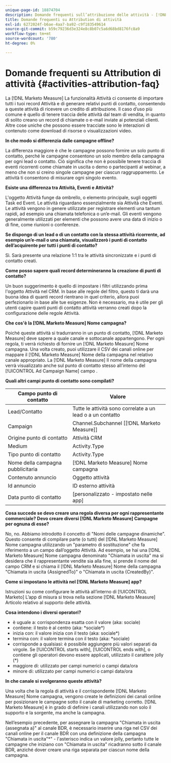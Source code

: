 ```yaml
---
unique-page-id: 18874704
description: Domande frequenti sull’attribuzione delle attività - [!DNL Marketo Measure] - Documentazione del prodotto
title: Domande frequenti su Attribution di attività
exl-id: 6272024f-b6ae-4aa7-ba92-c9f183549614
source-git-commit: b59c79236d3e324e8c8b07c5a6d68bd8176fc8a9
workflow-type: tm+mt
source-wordcount: '780'
ht-degree: 0%

---
```


# Domande frequenti su Attribution di attività {#activities-attribution-faq}

La [!DNL Marketo Measure] La funzionalità Attività ci consente di importare tutti i tuoi record Attività e di generare relativi punti di contatto, consentendo a queste attività di ricevere un credito di attribuzione. Il caso d’uso più comune è quello di tenere traccia delle attività dal team di vendita, in quanto di solito creano un record di chiamate o e-mail inviate ai potenziali clienti. Altre cose uniche che possono essere tracciate sono le interazioni di contenuto come download di risorse o visualizzazioni video.

**In che modo si differenzia dalle campagne offline?**

La differenza maggiore è che le campagne possono fornire un solo punto di contatto, perché le campagne consentono un solo membro della campagna per ogni lead o contatto. Ciò significa che non è possibile tenere traccia di eventi ricorrenti come chiamate in uscita o demo o partecipanti al webinar, a meno che non si creino singole campagne per ciascun raggruppamento. Le attività ti consentono di misurare ogni singolo evento.

**Esiste una differenza tra Attività, Eventi e Attività?**

L&#39;oggetto Attività funge da ombrello, o elemento principale, sugli oggetti Task ed Event. Le attività riguardano essenzialmente sia Attività che Eventi. Le attività vengono in genere utilizzate per registrare elementi una tantum rapidi, ad esempio una chiamata telefonica o un’e-mail. Gli eventi vengono generalmente utilizzati per elementi che possono avere una data di inizio o di fine, come riunioni o conferenze.

**Se dispongo di un lead o di un contatto con la stessa attività ricorrente, ad esempio un’e-mail o una chiamata, visualizzerò i punti di contatto dell’acquirente per tutti i punti di contatto?**

Sì. Sarà presente una relazione 1:1 tra le attività sincronizzate e i punti di contatto creati.

**Come posso sapere quali record determineranno la creazione di punti di contatto?**

Un buon suggerimento è quello di impostare i filtri utilizzando prima l&#39;oggetto Attività nel CRM. In base alle regole del filtro, questo ti darà una buona idea di quanti record rientrano in quel criterio, allora puoi perfezionarlo in base alle tue esigenze. Non è necessario, ma è utile per gli utenti capire quanti punti di contatto attività verranno creati dopo la configurazione delle regole Attività.

**Che cos&#39;è la [!DNL Marketo Measure] Nome campagna?**

Poiché queste attività si tradurranno in un punto di contatto, [!DNL Marketo Measure] deve sapere a quale canale e sottocanale appartengono. Per ogni regola, ti verrà richiesto di fornire un [!DNL Marketo Measure] Nome campagna. Una volta creato, puoi utilizzare il CSV dei canali online per mappare il [!DNL Marketo Measure] Nome della campagna nel relativo canale appropriato. La [!DNL Marketo Measure] Il nome della campagna verrà visualizzato anche sul punto di contatto stesso all’interno del [!UICONTROL Ad Campaign Name] campo .

**Quali altri campi punto di contatto sono compilati?**

| **Campo punto di contatto** | **Valore** |
|---|---|
| Lead/Contatto | Tutte le attività sono correlate a un lead o a un contatto |
| Campaign | Channel.Subchannel [[!DNL Marketo Measure]] |
| Origine punto di contatto | Attività CRM |
| Medium | Activity.Type |
| Tipo punto di contatto | Activity.Type |
| Nome della campagna pubblicitaria | [!DNL Marketo Measure] Nome campagna |
| Contenuto annuncio | Oggetto attività |
| Id annuncio | ID esterno attività |
| Data punto di contatto | [personalizzato - impostato nelle app] |

**Cosa succede se devo creare una regola diversa per ogni rappresentante commerciale? Devo creare diversi [!DNL Marketo Measure] Campagne per ognuna di esse?**

No, no. Abbiamo introdotto il concetto di &quot;Nomi delle campagne dinamiche&quot;. Questo consente di compilare parte (o tutti) del [!DNL Marketo Measure] Nome campagna utilizzando un &quot;parametro di sostituzione&quot; che fa riferimento a un campo dall’oggetto Attività. Ad esempio, se hai una [!DNL Marketo Measure] Nome campagna denominato &quot;Chiamata in uscita&quot; ma si desidera che il rappresentante vendite sia alla fine, si prende il nome del campo CRM e si chiama il [!DNL Marketo Measure] Nome della campagna &quot;Chiamata in uscita {AssignedTo}&quot; o &quot;Chiamata in uscita {CreatedBy}&quot;.

**Come si impostano le attività nel [!DNL Marketo Measure] app?**

Istruzioni su come configurare le attività all’interno di [!UICONTROL Marketo] L’app di misura si trova nella sezione [!DNL Marketo Measure] Articolo relativo al supporto delle attività.

**Cosa intendono i diversi operatori?**

* è uguale a: corrispondenza esatta con il valore (aka: sociale)
* contiene: il testo è al centro (aka: &#42;sociale&#42;)
* inizia con: il valore inizia con il testo (aka: sociale&#42;)
* termina con: il valore termina con il testo (aka: &#42;sociale)
* corrisponde a qualsiasi: è possibile aggiungere più valori separati da virgole. Se [!UICONTROL starts with], [!UICONTROL ends with], o contiene gli operatori devono essere applicati, utilizzato il carattere jolly (&#42;)
* maggiore di: utilizzato per campi numerici o campi data/ora
* minore di: utilizzato per campi numerici o campi data/ora

**In che canale si svolgeranno queste attività?**

Una volta che la regola di attività e il corrispondente [!DNL Marketo Measure] Nome campagna, vengono create le definizioni dei canali online per posizionare le campagne sotto il canale di marketing corretto. [!DNL Marketo Measure] è in grado di definire i canali utilizzando non solo il supporto e la sorgente, ma anche la campagna.

Nell’esempio precedente, per assegnare la campagna &quot;Chiamata in uscita {assegnata a}&quot; al canale BDR, è necessario inserire una riga nel CSV dei canali online per il canale BDR con una definizione della campagna &quot;Chiamata in uscita&quot;&#42;&quot; - l&#39;asterisco indica un valore jolly, pertanto tutte le campagne che iniziano con &quot;Chiamata in uscita&quot; ricadranno sotto il canale BDR, anziché dover creare una riga separata per ciascun nome della campagna.
